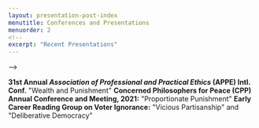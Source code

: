 ```yaml
---
layout: presentation-post-index
menutitle: Conferences and Presentations
menuorder: 2
<!--
excerpt: "Recent Presentations"
---
```

-->

__31st Annual _Association of Professional and Practical Ethics_ (APPE) Intl. Conf.__ "Wealth and Punishment"
__Concerned Philosophers for Peace (CPP) Annual Conference and Meeting, 2021:__ "Proportionate Punishment"
__Early Career Reading Group on Voter Ignorance:__ "Vicious Partisanship" and "Deliberative Democracy"
